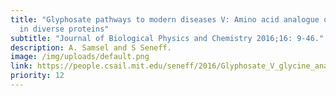 ```yaml
---
title: "Glyphosate pathways to modern diseases V: Amino acid analogue of glycine
  in diverse proteins"
subtitle: "Journal of Biological Physics and Chemistry 2016;16: 9-46."
description: A. Samsel and S Seneff.
image: /img/uploads/default.png
link: https://people.csail.mit.edu/seneff/2016/Glyphosate_V_glycine_analogue_2016.pdf
priority: 12
---
```

